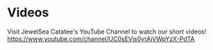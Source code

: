# Videos

Visit JewelSea Catatee's YouTube Channel to watch our short videos! <https://www.youtube.com/channel/UC0sEVjs0ytAjVWpYzX-PdTA> 
